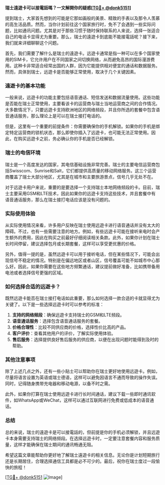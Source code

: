 **瑞士遠遊卡可以接電話嗎？一文解開你的疑惑[[TG💪+ @donk5151](https://t.me/s/donk5151)]**

提到瑞士，大家首先想到的可能是它那如画般的美景、精致的手表以及那令人羡慕的高生活品质。然而，当你计划前往这个国家旅行时，免不了会遇到一些实际问题，比如通讯问题。尤其是对于那些习惯于随时保持联系的人来说，选择一张适合自己的电话卡显得尤为重要。那么，瑞士的遠遊卡到底能不能接電話呢？接下来，我们就来详细聊聊这个问题。

首先，我们需要了解什么是瑞士的遠遊卡。远遊卡通常是指一种可以在多个国家使用的SIM卡，它允许用户在不同国家之间切换网络，从而避免高昂的国际漫游费用。这种卡非常适合经常出国的人群，因为它能提供相对便宜的通话和数据服务。然而，具体到瑞士，远遊卡是否能够正常使用，取决于几个关键因素。

### 遠遊卡的基本功能

一般来说，远遊卡的功能主要包括语音通话、短信发送和数据流量使用。这些功能是否能在瑞士正常使用，主要看该卡的运营商与瑞士当地运营商之间的合作情况。大多数情况下，只要远遊卡支持欧洲地区的网络频段，并且你所选的套餐中包含语音通话服务，那么理论上是可以在瑞士接打电话的。

但是，这里有一个重要的前提条件：你需要确保你的手机解锁。如果你的手机是绑定特定运营商的锁机状态，那么即使你插入了远遊卡，也可能无法正常使用。因此，在购买远遊卡之前，务必确认你的手机是否已经解锁。

### 瑞士的电信环境

瑞士是一个高度发达的国家，其电信基础设施非常完善。瑞士的主要电信运营商包括Swisscom、Sunrise和Salt，它们都提供高质量的移动网络服务。这三个运营商覆盖了瑞士大部分地区，尤其是在城市和主要旅游景点，信号几乎无处不在。

对于远遊卡用户来说，重要的是要选择一个支持瑞士本地网络频段的卡。目前，瑞士主要采用GSM和LTE技术，因此如果你的远遊卡支持这些技术，并且套餐中有语音通话服务，那么在瑞士接打电话应该是没有问题的。

### 实际使用体验

从实际使用情况来看，许多用户反映在瑞士使用远遊卡进行语音通话并没有太大的障碍。不过，也有一些需要注意的地方。例如，有些远遊卡可能在接听来电时会产生额外的费用，因此在购买之前最好仔细阅读相关条款。此外，如果你计划在瑞士长时间停留，建议选择包月或长期套餐，这样可以享受更优惠的价格。

另外，值得一提的是，虽然远遊卡可以用于接听电话，但在某些情况下，可能会出现信号不稳定的情况。特别是在偏远地区或者山区，信号覆盖可能不如城市中心那么好。因此，如果你需要在这些地方频繁通话，建议提前做好准备，比如携带备用电池或者选择信号更强的区域。

### 如何选择合适的远遊卡？

既然远遊卡能否在瑞士接打电话如此重要，那么如何选择一款合适的卡就显得尤为关键了。以下是一些选择远遊卡时可以参考的标准：

1. **支持的网络频段**：确保远遊卡支持瑞士的GSM和LTE频段。
2. **语音通话服务**：选择包含语音通话服务的套餐。
3. **价格合理性**：比较不同供应商的价格，选择性价比高的产品。
4. **客户评价**：查看其他用户的评价，了解实际使用体验。
5. **售后服务**：选择提供良好售后服务的供应商，以便在出现问题时能得到及时的帮助。

### 其他注意事项

除了上述几点之外，还有一些小贴士可以帮助你在瑞士更好地使用远遊卡。例如，尽量将语言设置为英语或瑞士德语，这样可以避免因语言不通而导致的操作失误。同时，记得随身携带充电器和移动电源，以备不时之需。

此外，如果你打算在瑞士使用远遊卡进行长时间通话，建议下载一些即时通讯软件，如WhatsApp或WeChat，这样可以通过互联网进行免费或低成本的语音通话。

### 总结

总的来说，瑞士的遠遊卡是可以接電話的，但前提是你的手机必须解锁，并且远遊卡本身需要支持瑞士的网络频段。在选择远遊卡时，一定要注意套餐内容和服务质量，这样才能确保在瑞士期间的通讯畅通无阻。

希望这篇文章能帮助你更好地了解瑞士遠遊卡的相关信息。无论你是计划短期旅行还是长期居住，合理选择通信工具都是必不可少的。最后，祝你在瑞士度过一段愉快的旅程！

[[TG💪+ @donk5151](https://t.me/s/donk5151) ![Image](https://i.postimg.cc/rwNCRYN7/Snipaste-2025-04-30-17-27-05.png)]